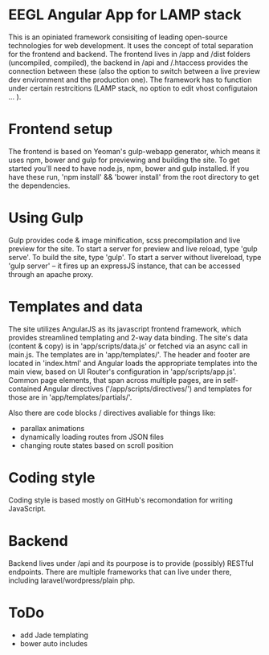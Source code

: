 EEGL Angular App for LAMP stack
===============================

This is an opiniated framework consisiting of leading open-source technologies for web development. It uses the concept of total separation for the frontend and backend. The frontend lives in /app and /dist folders (uncompiled, compiled), the backend in /api and /.htaccess provides the connection between these (also the option to switch between a live preview dev environment and the production one). The framework has to function under certain restrcitions (LAMP stack, no option to edit vhost configutaion ... ).

Frontend setup
=============

The frontend is based on Yeoman's gulp-webapp generator, which means it uses npm, bower and gulp for previewing and building the site.
To get started you'll need to have node.js, npm, bower and gulp installed. If you have these run, 'npm install' && 'bower install' from the root directory to get the dependencies.

Using Gulp
==========

Gulp provides code & image minification, scss precompilation and live preview for the site.
To start a server for preview and live reload, type 'gulp serve'. To build the site, type 'gulp'.
To start a server without livereload, type 'gulp server' – it fires up an expressJS instance, that can be accessed through an apache proxy.

Templates and data
==================

The site utilizes AngularJS as its javascript frontend framework, which provides streamlined templating and 2-way data binding.
The site's data (content & copy) is in 'app/scripts/data.js' or fetched via an async call in main.js. The templates are in 'app/templates/'. The header and footer are located in 'index.html' and Angular loads the appropriate templates into the main view, based on UI Router's configuration in 'app/scripts/app.js'. Common page elements, that span across multiple pages, are in self-contained Angular directives ('/app/scripts/directives/') and templates for those are in 'app/templates/partials/'.

Also there are code blocks / directives avaliable for things like:
- parallax animations
- dynamically loading routes from JSON files
- changing route states based on scroll position

Coding style
============

Coding style is based mostly on GitHub's recomondation for writing JavaScript.

Backend
=======

Backend lives under /api and its pourpose is to provide (possibly) RESTful endpoints.
There are multiple frameworks that can live under there, including laravel/wordpress/plain php.

ToDo
====
- add Jade templating
- bower auto includes
